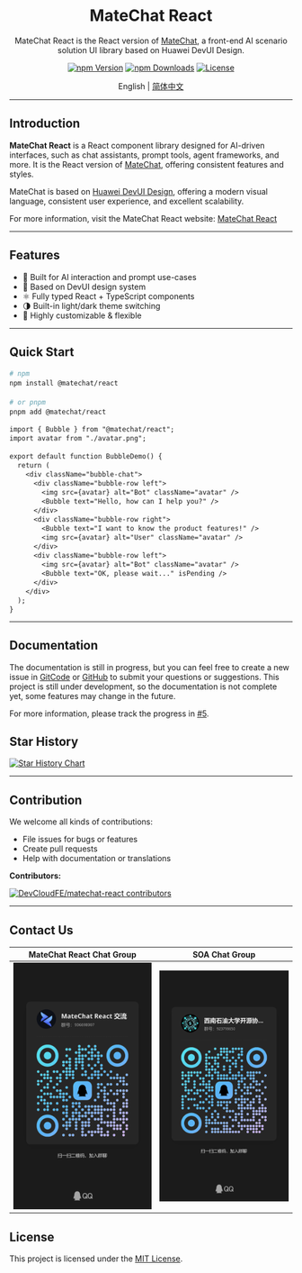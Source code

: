 <!-- markdownlint-disable MD041 -->
<div align="center">
  <h1>MateChat React</h1>
</div>

<div align="center">

MateChat React is the React version of [MateChat](https://github.com/DevCloudFE/MateChat), a front-end AI scenario solution UI library based on Huawei DevUI Design.

[![npm Version](https://img.shields.io/npm/v/@matechat/react.svg)](https://www.npmjs.com/package/@matechat/react)
[![npm Downloads](https://img.shields.io/npm/dm/@matechat/react.svg)](https://www.npmjs.com/package/@matechat/react)
[![License](https://img.shields.io/badge/license-MIT-blue.svg)](./LICENSE)

</div>

<div align="center">

English | [简体中文](./README.zh-CN.md)

</div>

---

## Introduction

**MateChat React** is a React component library designed for AI-driven interfaces, such as chat assistants, prompt tools, agent frameworks, and more. It is the React version of [MateChat](https://github.com/DevCloudFE/MateChat), offering consistent features and styles.

MateChat is based on [Huawei DevUI Design](https://devui.design/), offering a modern visual language, consistent user experience, and excellent scalability.

For more information, visit the MateChat React website: [MateChat React](http://matechat.noctisynth.org/)

---

## Features

- 🧠 Built for AI interaction and prompt use-cases
- 🎨 Based on DevUI design system
- ⚛️ Fully typed React + TypeScript components
- 🌗 Built-in light/dark theme switching
- 🔌 Highly customizable & flexible

---

## Quick Start

```bash
# npm
npm install @matechat/react

# or pnpm
pnpm add @matechat/react
```

```tsx
import { Bubble } from "@matechat/react";
import avatar from "./avatar.png";

export default function BubbleDemo() {
  return (
    <div className="bubble-chat">
      <div className="bubble-row left">
        <img src={avatar} alt="Bot" className="avatar" />
        <Bubble text="Hello, how can I help you?" />
      </div>
      <div className="bubble-row right">
        <Bubble text="I want to know the product features!" />
        <img src={avatar} alt="User" className="avatar" />
      </div>
      <div className="bubble-row left">
        <img src={avatar} alt="Bot" className="avatar" />
        <Bubble text="OK, please wait..." isPending />
      </div>
    </div>
  );
}
```

---

## Documentation

The documentation is still in progress, but you can feel free to create a new issue in [GitCode](https://gitcode.com/DevCloudFE/MateChat/issues) or [GitHub](https://github.com/DevCloudFE/MateChat/issues) to submit your questions or suggestions. This project is still under development, so the documentation is not complete yet, some features may change in the future.

For more information, please track the progress in [#5](https://github.com/DevCloudFE/matechat-react/issues/5).

## Star History

[![Star History Chart](https://api.star-history.com/svg?repos=DevCloudFE/matechat-react&type=Date)](https://www.star-history.com/#DevCloudFE/matechat-react&Date)

---

## Contribution

We welcome all kinds of contributions:

- File issues for bugs or features
- Create pull requests
- Help with documentation or translations

**Contributors:**

<a href="https://github.com/DevCloudFE/matechat-react/graphs/contributors">
  <img src="https://contrib.rocks/image?repo=DevCloudFE/matechat-react" alt="DevCloudFE/matechat-react contributors"/>
</a>

---

## Contact Us

|                                              MateChat React Chat Group                                               |                                         SOA Chat Group                                         |
| :------------------------------------------------------------------------------------------------------------------: | :--------------------------------------------------------------------------------------------: |
| [<img alt="MateChat React Chat Group" src="./assets/matechat-react-qq-group.jpg" />](https://qm.qq.com/q/aMLehEXzBm) | [<img alt="SOA Chat Group" src="./assets/soa-qq-group.jpg" />](https://qm.qq.com/q/lOocKriX74) |

## License

This project is licensed under the [MIT License](./LICENSE).
